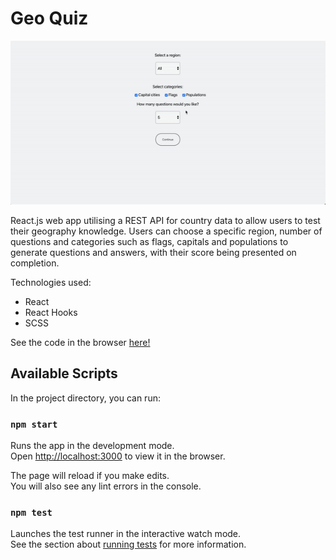 # Geo Quiz

![](public/geo.gif)

React.js web app utilising a REST API for country data to allow users to test their geography knowledge. Users can choose a specific region, number of questions and categories such as flags, capitals and populations to generate questions and answers, with their score being presented on completion.

Technologies used:
- React
- React Hooks
- SCSS

See the code in the browser [here!](https://jovial-shockley-ee3800.netlify.app/)

## Available Scripts

In the project directory, you can run:

### `npm start`

Runs the app in the development mode.<br />
Open [http://localhost:3000](http://localhost:3000) to view it in the browser.

The page will reload if you make edits.<br />
You will also see any lint errors in the console.

### `npm test`

Launches the test runner in the interactive watch mode.<br />
See the section about [running tests](https://facebook.github.io/create-react-app/docs/running-tests) for more information.
